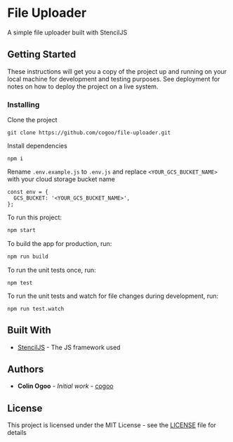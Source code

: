 # File Uploader

A simple file uploader built with StencilJS

## Getting Started

These instructions will get you a copy of the project up and running on your local machine for development and testing purposes. See deployment for notes on how to deploy the project on a live system.

### Installing

Clone the project

```
git clone https://github.com/cogoo/file-uploader.git
```

Install dependencies

```
npm i
```

Rename `.env.example.js` to `.env.js` and replace `<YOUR_GCS_BUCKET_NAME>` with your cloud storage bucket name

```
const env = {
  GCS_BUCKET: '<YOUR_GCS_BUCKET_NAME>',
};
```

To run this project:

```bash
npm start
```

To build the app for production, run:

```bash
npm run build
```

To run the unit tests once, run:

```
npm test
```

To run the unit tests and watch for file changes during development, run:

```
npm run test.watch
```

## Built With

* [StencilJS](https://stenciljs.com/) - The JS framework used

## Authors

* **Colin Ogoo** - *Initial work* - [cogoo](https://github.com/cogoo)

## License

This project is licensed under the MIT License - see the [LICENSE](LICENSE) file for details
